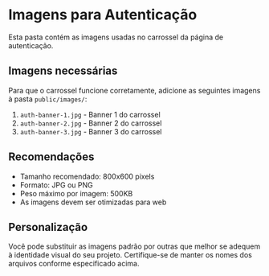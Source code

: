 # Imagens para Autenticação

Esta pasta contém as imagens usadas no carrossel da página de autenticação.

## Imagens necessárias

Para que o carrossel funcione corretamente, adicione as seguintes imagens à pasta `public/images/`:

1. `auth-banner-1.jpg` - Banner 1 do carrossel
2. `auth-banner-2.jpg` - Banner 2 do carrossel
3. `auth-banner-3.jpg` - Banner 3 do carrossel

## Recomendações

- Tamanho recomendado: 800x600 pixels
- Formato: JPG ou PNG
- Peso máximo por imagem: 500KB
- As imagens devem ser otimizadas para web

## Personalização

Você pode substituir as imagens padrão por outras que melhor se adequem à identidade visual do seu projeto. Certifique-se de manter os nomes dos arquivos conforme especificado acima.
